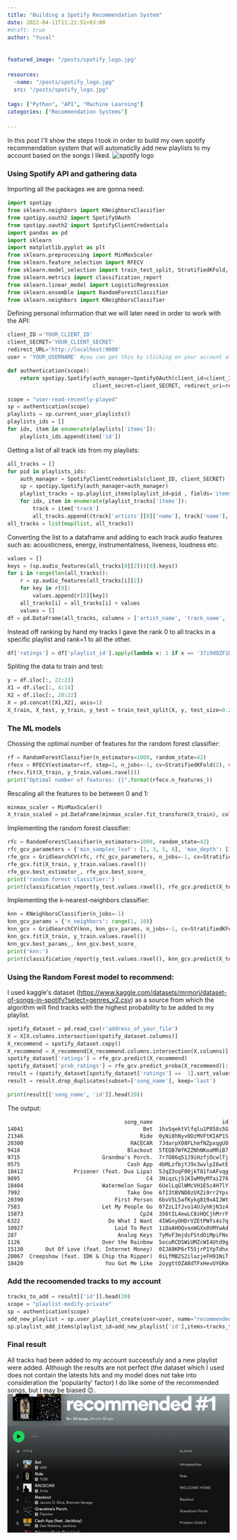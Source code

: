 ```yaml
---
title: "Building a Spotify Recommendation System"
date: 2022-04-11T11:21:51+03:00
#draft: true
author: "Yuval"


featured_image: "/posts/spotify_logo.jpg"

resources:
  -name: "/posts/spotify_logo.jpg"
  src: "/posts/spotify_logo.jpg"

tags: ["Python", "API", "Machine Learning"]
categories: ["Recommendation Systems"]

---
```

In this post I'll show the steps I took in order to build my own spotify recommendation system that will automaticlly add new playlists to my account based on the songs I liked.
![spotify logo](https://images.unsplash.com/photo-1634037227397-34c8c46d585c?ixlib=rb-1.2.1&ixid=MnwxMjA3fDB8MHxwaG90by1wYWdlfHx8fGVufDB8fHx8&auto=format&fit=crop&w=1170&q=80)

### Using Spotify API and gathering data
Importing all the packages we are gonna need:
```python
import spotipy
from sklearn.neighbors import KNeighborsClassifier
from spotipy.oauth2 import SpotifyOAuth
from spotipy.oauth2 import SpotifyClientCredentials
import pandas as pd
import sklearn
import matplotlib.pyplot as plt
from sklearn.preprocessing import MinMaxScaler
from sklearn.feature_selection import RFECV
from sklearn.model_selection import train_test_split, StratifiedKFold, GridSearchCV, RandomizedSearchCV
from sklearn.metrics import classification_report
from sklearn.linear_model import LogisticRegression
from sklearn.ensemble import RandomForestClassifier
from sklearn.neighbors import KNeighborsClassifier
```
Defining personal information that we will later need in order to work with the API:
```python
client_ID ='YOUR_CLIENT_ID'
client_SECRET='YOUR_CLIENT_SECRET'
redirect_URL='http://localhost:9000'
user = 'YOUR_USERNAME' #you can get this by clicking on your account at the top right corner of spotify app/web
```

```python
def authentication(scope):
    return spotipy.Spotify(auth_manager=SpotifyOAuth(client_id=client_ID,
                           client_secret=client_SECRET, redirect_uri=redirect_URL, scope=scope))
```

```Python
scope = "user-read-recently-played"
sp = authentication(scope)
playlists = sp.current_user_playlists()
playlists_ids = []
for idx, item in enumerate(playlists['items']):
    playlists_ids.append(item['id'])
```
Getting a list of all track ids from my playlists:
```python
all_tracks = []
for pid in playlists_ids:
    auth_manager = SpotifyClientCredentials(client_ID, client_SECRET)
    sp = spotipy.Spotify(auth_manager=auth_manager)
    playlist_tracks = sp.playlist_items(playlist_id=pid , fields='items,name,id')
    for idx, item in enumerate(playlist_tracks['items']):
        track = item['track']
        all_tracks.append((track['artists'][0]['name'], track['name'], track['id'], pid))
all_tracks = list(map(list, all_tracks))
```
Converting the list to a dataframe and adding to each track audio features such as: acousticness, energy, instrumentalness, liveness, loudness etc.
```python
values = []
keys = (sp.audio_features(all_tracks[0][2]))[0].keys()
for i in range(len(all_tracks)):
    r = sp.audio_features(all_tracks[i][2])
    for key in r[0]:
        values.append(r[0][key])
    all_tracks[i] = all_tracks[i] + values
    values = []
df = pd.DataFrame(all_tracks, columns = ['artist_name', 'track_name', 'track_id', 'playlist_id'] + list(keys))```
```
Instead off ranking by hand my tracks I gave the rank 0 to all tracks in a specific playlist and rank=1 to all the other.
```python
df['ratings'] = df['playlist_id'].apply(lambda x: 1 if x == '37i9dQZF1DWYbUY40ZDAwb' else 0)
```

Spliting the data to train and test:
```python
y = df.iloc[:, 22:23]
X1 = df.iloc[:, 4:14]
X2 = df.iloc[:, 20:22]
X = pd.concat([X1,X2], axis=1)
X_train, X_test, y_train, y_test = train_test_split(X, y, test_size=0.2, random_state=10)
```
### The ML models
Chossing the optimal number of features for the random forest classifier:
```python
rf = RandomForestClassifier(n_estimators=1000, random_state=42)
rfecv = RFECV(estimator=rf, step=1, n_jobs=-1, cv=StratifiedKFold(2), verbose=1, scoring='roc_auc')
rfecv.fit(X_train, y_train.values.ravel())
print("Optimal number of features: {}".format(rfecv.n_features_))
```

Rescaling all the features to be between 0 and 1:
```python
minmax_scaler = MinMaxScaler()
X_train_scaled = pd.DataFrame(minmax_scaler.fit_transform(X_train), columns=X_train.columns)
```
Implementing the random forest classifier:
```python
rfc = RandomForestClassifier(n_estimators=1000, random_state=42)
rfc_gcv_parameters = {'min_samples_leaf': [1, 3, 5, 8], 'max_depth': [3, 4, 5, 8, 12, 16, 20],}
rfe_gcv = GridSearchCV(rfc, rfc_gcv_parameters, n_jobs=-1, cv=StratifiedKFold(2), verbose=1, scoring='roc_auc')
rfe_gcv.fit(X_train, y_train.values.ravel())
rfe_gcv.best_estimator_, rfe_gcv.best_score_
print('random forest classifier:')
print(classification_report(y_test.values.ravel(), rfe_gcv.predict(X_test)))
```

Implementing the k-nearest-neighbors classifier:
```Python
knn = KNeighborsClassifier(n_jobs=-1)
knn_gcv_params = {'n_neighbors': range(1, 10)}
knn_gcv = GridSearchCV(knn, knn_gcv_params, n_jobs=-1, cv=StratifiedKFold(2), verbose=1, scoring='roc_auc')
knn_gcv.fit(X_train, y_train.values.ravel())
knn_gcv.best_params_, knn_gcv.best_score_
print('knn:')
print(classification_report(y_test.values.ravel(), knn_gcv.predict(X_test)))
```

### Using the Random Forest model to recommend:
I used kaggle's dataset (https://www.kaggle.com/datasets/mrmorj/dataset-of-songs-in-spotify?select=genres_v2.csv) as a source from which the algorithm will find tracks with the highest probability to be added to my playlist.
```Python
spotify_dataset = pd.read_csv(r'address_of_your_file')
X = X[X.columns.intersection(spotify_dataset.columns)]
X_recommend = spotify_dataset.copy()
X_recommend = X_recommend[X_recommend.columns.intersection(X.columns)]
spotify_dataset['ratings'] = rfe_gcv.predict(X_recommend)
spotify_dataset['prob_ratings'] = rfe_gcv.predict_proba(X_recommend)[:,1]
result = (spotify_dataset[spotify_dataset['ratings'] ==  1].sort_values(by='prob_ratings', ascending=False))
result = result.drop_duplicates(subset=['song_name'], keep='last')
```

```Python
print(result[['song_name', 'id']].head(20))
```
The output:
```text
                                     song_name                      id
14041                                      Bet  1hv5qektVlfqlu1P858s5G
21346                                     Ride  0yNi8hNyv0DzMVFtKIAP1S
20300                                  RACECAR  7JdarpX08FLhmfNZpxqgUO
9418                                  Blackout  5TEQB7WfKZZNhNKoaMRiB7
9715                          Grandma's Porch.  7r7O86q51J9iHzfjOcwlTj
9575                                  Cash App  4bMLzfbjYJ9v3wvlpI6wtE
18412                Prisoner (feat. Dua Lipa)  5JqZ3oqF00jkT81foAFvqg
9895                                        C4  3NiqzLj51KIwM9yMfai276
18404                         Watermelon Sugar  6UelLqGlWMcVH1E5c4H7lY
7992                                  Take One  6fI3tBVND8zUXZi9rr2Yps
20390                             First Person  6bvV5L5afKykg819xAIJWt
7583                          Let My People Go  07ZzLIfJvo14UJyhKjN3z4
15873                                     Cp24  356tIL4ewLC8zHQCjhMrrF
6322                            Do What I Want  4IWGnyOHDrVZEtPWfs4s7q
10927                             Laid To Rest  1iDaAHOQvaxWGXx0VMYwAd
287                                Analog Keys  7yMvF3mjdsFStdOiMpiFNx
1126                          Over the Rainbow  5ocuRCDSWiUMZcWI4Utd9g
15130       Out Of Love (feat. Internet Money)  0IJA9KP6rT55jrP1YpTdhx
20067  Creepshow (feat. IDK & Chip tha Ripper)  0iLfMB2S2ilazjeFH91NiT
18420                          You Got Me Like  2oygttOZA8dTFxHevUYGKm
```

### Add the recoomended tracks to my account
```Python
tracks_to_add = result[['id']].head(20)
scope = "playlist-modify-private"
sp = authentication(scope)
add_new_playlist = sp.user_playlist_create(user=user, name="recommended #1", public=False)
sp.playlist_add_items(playlist_id=add_new_playlist['id'],items=tracks_to_add['id'])
```
### Final result
All tracks had been added to my account successfuly and a new playlist were added. Although the results are not perfect (the dataset which I used does not contain the latests hits and my model does not take into consideration the 'popularity' factor) I do like some of the recommended songs, but I may be biased :wink:.
![spotify_screenshot](/posts/spotify_screenshot.png)
